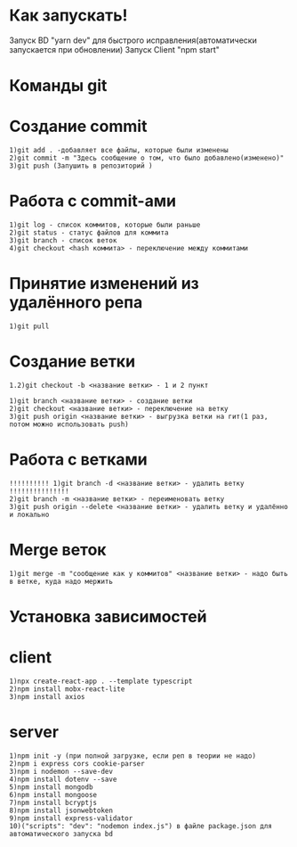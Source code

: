 # Как запускать!
Запуск BD "yarn dev" для быстрого исправления(автоматически запускается при обновлении)
Запуск Client "npm start"

# Команды git
  # Создание commit 
    1)git add . -добавляет все файлы, которые были изменены
    2)git commit -m "Здесь сообщение о том, что было добавлено(изменено)"
    3)git push (Запушить в репозиторий )
  
  # Работа с commit-ами
    1)git log - список коммитов, которые были раньше
    2)git status - статус файлов для коммита
    3)git branch - список веток
    4)git checkout <hash коммита> - переключение между коммитами 

  # Принятие изменений из удалённого репа
    1)git pull
    
  # Создание ветки
    1.2)git checkout -b <название ветки> - 1 и 2 пункт
  
    1)git branch <название ветки> - создание ветки
    2)git checkout <название ветки> - переключение на ветку
    3)git push origin <название ветки> - выгрузка ветки на гит(1 раз, потом можно использовать push)
  
  # Работа с ветками
    !!!!!!!!!! 1)git branch -d <название ветки> - удалить ветку !!!!!!!!!!!!!!!
    2)git branch -m <название ветки> - переименовать ветку
    3)git push origin --delete <название ветки> - удалить ветку и удалённо и локально
    
  # Merge веток
    1)git merge -m "сообщение как у коммитов" <название ветки> - надо быть в ветке, куда надо мержить 




# Установка зависимостей
  # client
    1)npx create-react-app . --template typescript
    2)npm install mobx-react-lite
    3)npm install axios

  # server
    1)npm init -y (при полной загрузке, если реп в теории не надо)
    2)npm i express cors cookie-parser
    3)npm i nodemon --save-dev
    4)npm install dotenv --save
    5)npm install mongodb
    6)npm install mongoose
    7)npm install bcryptjs
    8)npm install jsonwebtoken
    9)npm install express-validator
    10)("scripts": "dev": "nodemon index.js") в файле package.json для автоматического запуска bd
